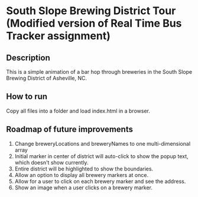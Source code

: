 # South Slope Brewing District Tour (Modified version of Real Time Bus Tracker assignment)

## Description 
This is a simple animation of a bar hop through breweries in the South Slope Brewing District of Asheville, NC.

## How to run
 Copy all files into a folder and load index.html in a browser.

## Roadmap of future improvements
  1. Change breweryLocations and breweryNames to one multi-dimensional array
  2. Initial marker in center of district will auto-click to show the popup text, which doesn't show currently.
  3. Entire district will be highlighted to show the boundaries.
  4. Allow an option to display all brewery markers at once. 
  5. Allow for a user to click on each brewery marker and see the address.
  6. Show an image when a user clicks on a brewery marker.
